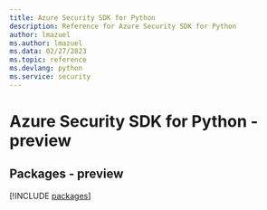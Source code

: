 ```yaml
---
title: Azure Security SDK for Python
description: Reference for Azure Security SDK for Python
author: lmazuel
ms.author: lmazuel
ms.data: 02/27/2023
ms.topic: reference
ms.devlang: python
ms.service: security
---
```

# Azure Security SDK for Python - preview
## Packages - preview
[!INCLUDE [packages](security-index.md)]